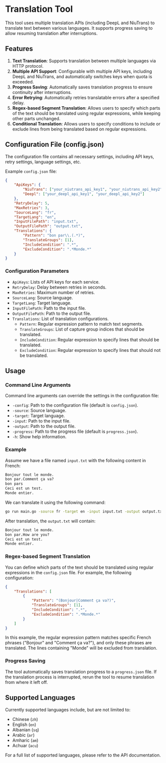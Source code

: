 # Translation Tool

This tool uses multiple translation APIs (including DeepL and NiuTrans) to translate text between various languages. It supports progress saving to allow resuming translation after interruptions.

## Features

1. **Text Translation**: Supports translation between multiple languages via HTTP protocol.
2. **Multiple API Support**: Configurable with multiple API keys, including DeepL and NiuTrans, and automatically switches keys when quota is exceeded.
3. **Progress Saving**: Automatically saves translation progress to ensure continuity after interruptions.
4. **Error Retrying**: Automatically retries translatable errors after a specified delay.
5. **Regex-based Segment Translation**: Allows users to specify which parts of the text should be translated using regular expressions, while keeping other parts unchanged.
6. **Conditional Translation**: Allows users to specify conditions to include or exclude lines from being translated based on regular expressions.

## Configuration File (config.json)

The configuration file contains all necessary settings, including API keys, retry settings, language settings, etc.

Example `config.json` file:

```json
{
    "ApiKeys": {
        "NiuTrans": ["your_niutrans_api_key1", "your_niutrans_api_key2"],
        "Deepl": ["your_deepl_api_key1", "your_deepl_api_key2"]
    },
    "RetryDelay": 5,
    "MaxRetries": 3,
    "SourceLang": "fr",
    "TargetLang": "en",
    "InputFilePath": "input.txt",
    "OutputFilePath": "output.txt",
    "Translations": {
        "Pattern": "bon par\\.(.*)",
        "TranslateGroups": [1],
        "IncludeCondition": ".*",
        "ExcludeCondition": ".*Monde.*"
    }
}
```

### Configuration Parameters

- `ApiKeys`: Lists of API keys for each service.
- `RetryDelay`: Delay between retries in seconds.
- `MaxRetries`: Maximum number of retries.
- `SourceLang`: Source language.
- `TargetLang`: Target language.
- `InputFilePath`: Path to the input file.
- `OutputFilePath`: Path to the output file.
- `Translations`: List of translation configurations.
    - `Pattern`: Regular expression pattern to match text segments.
    - `TranslateGroups`: List of capture group indices that should be translated.
    - `IncludeCondition`: Regular expression to specify lines that should be translated.
    - `ExcludeCondition`: Regular expression to specify lines that should not be translated.

## Usage

### Command Line Arguments

Command line arguments can override the settings in the configuration file:

- `-config`: Path to the configuration file (default is `config.json`).
- `-source`: Source language.
- `-target`: Target language.
- `-input`: Path to the input file.
- `-output`: Path to the output file.
- `-progress`: Path to the progress file (default is `progress.json`).
- `-h`: Show help information.

### Example

Assume we have a file named `input.txt` with the following content in French:

```txt
Bonjour tout le monde.
bon par.Comment ça va?
bon pars
Ceci est un test.
Monde entier.
```

We can translate it using the following command:

```sh
go run main.go -source fr -target en -input input.txt -output output.txt
```

After translation, the `output.txt` will contain:

```txt
Bonjour tout le monde.
bon par.How are you?
Ceci est un test.
Monde entier.
```

### Regex-based Segment Translation

You can define which parts of the text should be translated using regular expressions in the `config.json` file. For example, the following configuration:

```json
{
    "Translations": [
        {
            "Pattern": "(Bonjour|Comment ça va?)",
            "TranslateGroups": [1],
            "IncludeCondition": ".*",
            "ExcludeCondition": ".*Monde.*"
        }
    ]
}
```

In this example, the regular expression pattern matches specific French phrases ("Bonjour" and "Comment ça va?"), and only these phrases are translated. The lines containing "Monde" will be excluded from translation.

### Progress Saving

The tool automatically saves translation progress to a `progress.json` file. If the translation process is interrupted, rerun the tool to resume translation from where it left off.

## Supported Languages

Currently supported languages include, but are not limited to:

- Chinese (`zh`)
- English (`en`)
- Albanian (`sq`)
- Arabic (`ar`)
- Amharic (`am`)
- Achuar (`acu`)

For a full list of supported languages, please refer to the API documentation.
